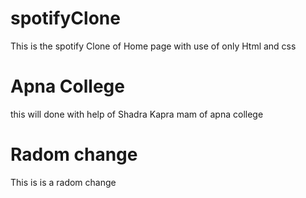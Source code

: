 # spotifyClone

This is the spotify Clone of Home page with use of only Html and css

# Apna College

this will done with help of Shadra Kapra mam of apna college

# Radom change

This is is a radom change

